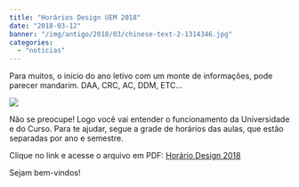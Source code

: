 ```yaml
---
title: "Horários Design UEM 2018"
date: "2018-03-12"
banner: "/img/antigo/2018/03/chinese-text-2-1314346.jpg"
categories: 
  - "noticias"
---
```




Para muitos, o início do ano letivo com um monte de informações, pode parecer mandarim. DAA, CRC, AC, DDM, ETC...

<!--more-->

![](/img/antigo/2018/03/chinese-text-2-1314346.jpg)

Não se preocupe! Logo você vai entender o funcionamento da Universidade e do Curso. Para te ajudar, segue a grade de horários das aulas, que estão separadas por ano e semestre.

Clique no link e acesse o arquivo em PDF: [Horário Design 2018](/img/antigo/2018/03/Horário-Design-2018-1.pdf)

Sejam bem-vindos!
